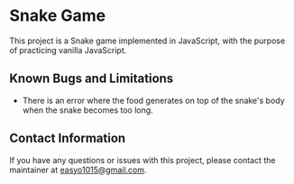 # Snake Game

This project is a Snake game implemented in JavaScript, with the purpose of practicing vanilla JavaScript.

## Known Bugs and Limitations
- There is an error where the food generates on top of the snake's body when the snake becomes too long.

## Contact Information
If you have any questions or issues with this project, please contact the maintainer at easyo1015@gmail.com.
